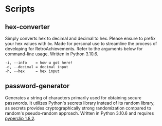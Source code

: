 # Scripts
## hex-converter
Simply converts hex to decimal and decimal to hex. 
Please ensure to prefix your hex values with `0x`.
Made for personal use to streamline the process of developing for RetroAchievements. 
Refer to the arguments below for command-line usage. 
Written in Python 3.10.6.
```
-i, --info    = how u got here!
-d, --decimal = decimal input
-h, --hex     = hex input
```
## password-generator
Generates a string of characters primarily used for obtaining secure passwords. 
It utilizes Python's secrets library instead of its random library, as secrets provides cryptographically strong randomization compared to random's pseudo-random approach.
Written in Python 3.10.6 and requires [pyperclip 1.8.2](https://pypi.org/project/pyperclip/).
